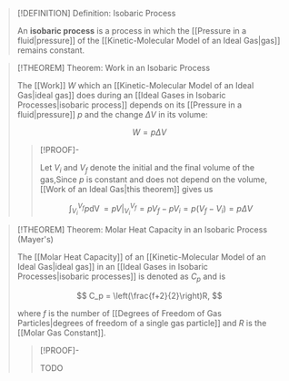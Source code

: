 >[!DEFINITION] Definition: Isobaric Process
>
>An **isobaric process** is a process in which the [[Pressure in a fluid|pressure]] of the [[Kinetic-Molecular Model of an Ideal Gas|gas]] remains constant.
>

>[!THEOREM] Theorem: Work in an Isobaric Process
>
>The [[Work]] $W$ which an [[Kinetic-Molecular Model of an Ideal Gas|ideal gas]] does during an [[Ideal Gases in Isobaric Processes|isobaric process]] depends on its [[Pressure in a fluid|pressure]] $p$ and the change $\Delta V$ in its volume:
>
>$$
>W = p\Delta V
>$$
>
>>[!PROOF]-
>>
>>Let $V_i$ and $V_f$ denote the initial and the final volume of the gas,Since $p$ is constant and does not depend on the volume, [[Work of an Ideal Gas|this theorem]] gives us
>>
>>$$
>>\int_{V_i}^{V_f} p\mathop{\mathrm{d}V} = pV|_{V_i}^{V_f} = pV_f - pV_i = p(V_f-V_i) = p\Delta V
>>$$
>>
>

>[!THEOREM] Theorem: Molar Heat Capacity in an Isobaric Process (Mayer's)
>
>The [[Molar Heat Capacity]] of an [[Kinetic-Molecular Model of an Ideal Gas|ideal gas]] in an [[Ideal Gases in Isobaric Processes|isobaric processes]] is denoted as $C_p$ and is
>
>$$
>C_p = \left(\frac{f+2}{2}\right)R,
>$$
>
>where $f$ is the number of [[Degrees of Freedom of Gas Particles|degrees of freedom of a single gas particle]] and $R$ is the [[Molar Gas Constant]].
>
>>[!PROOF]-
>>
>>TODO
>>
>